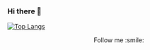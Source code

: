 ### Hi there 👋
[![Top Langs](https://github-readme-stats.vercel.app/api/top-langs/?username=Agustintop&bg_color=000000&text_color=FFFFFF&title_color=159E4A&langs_count=10&card_width=1000&layout=compact)](https://github.com/Agustintop/github-readme-stats)

<p align="center">
  Follow me :smile:
</p>
<p align="center">
  <a href="https://instagram.com/aggustin>
    <img src="./images/instagram.png" width="30px" height="30px">

